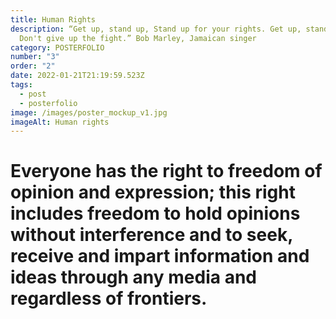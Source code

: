```yaml
---
title: Human Rights
description: “Get up, stand up, Stand up for your rights. Get up, stand up,
  Don't give up the fight.” Bob Marley, Jamaican singer
category: POSTERFOLIO
number: "3"
order: "2"
date: 2022-01-21T21:19:59.523Z
tags:
  - post
  - posterfolio
image: /images/poster_mockup_v1.jpg
imageAlt: Human rights
---
```

<!--StartFragment-->

# Everyone has the right to freedom of opinion and expression; this right includes freedom to hold opinions without interference and to seek, receive and impart information and ideas through any media and regardless of frontiers.

<!--EndFragment-->